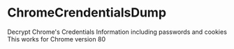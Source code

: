 # ChromeCrendentialsDump
Decrypt Chrome's Credentials Information including passwords and cookies
This works for Chrome version 80
